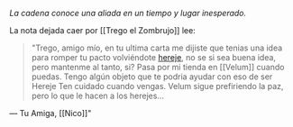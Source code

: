 _La cadena conoce una aliada en un tiempo y lugar inesperado._

La nota dejada caer por [[Trego el Zombrujo]] lee:
> "Trego, amigo mío, en tu ultima carta me dijiste que tenias una idea para romper tu pacto volviéndote [hereje](Herejes), no se si sea buena idea, pero mantenme al tanto, si? Pasa por mi tienda en [[Velum]] cuando puedas. Tengo algún objeto que te podria ayudar con eso de ser Hereje
Ten cuidado cuando vengas. Velum sigue prefiriendo la paz, pero lo que le hacen a los herejes...

— Tu Amiga, [[Nico]]"